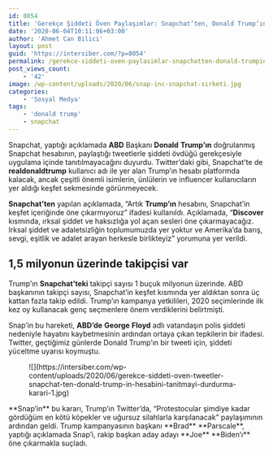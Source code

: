```yaml
---
id: 8054
title: 'Gerekçe Şiddeti Öven Paylaşımlar: Snapchat’ten, Donald Trump’ın Hesabını Tanıtmayı Durdurma Kararı'
date: '2020-06-04T10:11:06+03:00'
author: 'Ahmet Can Bilici'
layout: post
guid: 'https://intersiber.com/?p=8054'
permalink: /gerekce-siddeti-oven-paylasimlar-snapchatten-donald-trumpin-hesabini-tanitmayi-durdurma-karari/
post_views_count:
    - '42'
image: /wp-content/uploads/2020/06/snap-inc-snapchat-sirketi.jpg
categories:
    - 'Sosyal Medya'
tags:
    - 'donald trump'
    - snapchat
---
```


Snapchat, yaptığı açıklamada **ABD** Başkanı **Donald** **Trump’ın** doğrulanmış Snapchat hesabının, paylaştığı tweetlerle şiddeti övdüğü gerekçesiyle uygulama içinde tanıtılmayacağını duyurdu. Twitter’daki gibi, Snapchat’te de **realdonaldtrump** kullanıcı adı ile yer alan Trump’ın hesabı platformda kalacak, ancak çeşitli önemli isimlerin, ünlülerin ve influencer kullanıcıların yer aldığı keşfet sekmesinde görünmeyecek.

**Snapchat’ten** yapılan açıklamada, “Artık **Trump’ın** hesabını, Snapchat’in keşfet içeriğinde öne çıkarmıyoruz” ifadesi kullanıldı. Açıklamada, “**Discover** kısmında, ırksal şiddet ve haksızlığa yol açan sesleri öne çıkarmayacağız. Irksal şiddet ve adaletsizliğin toplumumuzda yer yoktur ve Amerika’da barış, sevgi, eşitlik ve adalet arayan herkesle birlikteyiz” yorumuna yer verildi.

## 1,5 milyonun üzerinde takipçisi var

Trump’ın **Snapchat’teki** takipçi sayısı 1 buçuk milyonun üzerinde. ABD başkanının takipçi sayısı, Snapchat’in keşfet kısmında yer aldıktan sonra üç kattan fazla takip edildi. Trump’ın kampanya yetkilileri, 2020 seçimlerinde ilk kez oy kullanacak genç seçmenlere önem verdiklerini belirtmişti.

Snap’in bu hareketi, **ABD’de** **George** **Floyd** adlı vatandaşın polis şiddeti nedeniyle hayatını kaybetmesinin ardından ortaya çıkan tepkilerin bir ifadesi. Twitter, geçtiğimiz günlerde Donald Trump’ın bir tweeti için, şiddeti yüceltme uyarısı koymuştu.

<figure class="wp-block-image size-large">![](https://intersiber.com/wp-content/uploads/2020/06/gerekce-siddeti-oven-tweetler-snapchat-ten-donald-trump-in-hesabini-tanitmayi-durdurma-karari-1.jpg)</figure>**Snap’in** bu kararı, Trump’ın Twitter’da, “Protestocular şimdiye kadar gördüğüm en kötü köpekler ve uğursuz silahlarla karşılanacak” paylaşımının ardından geldi. Trump kampanyasının başkanı **Brad** **Parscale**, yaptığı açıklamada Snap’i, rakip başkan aday adayı **Joe** **Biden’ı** öne çıkarmakla suçladı.